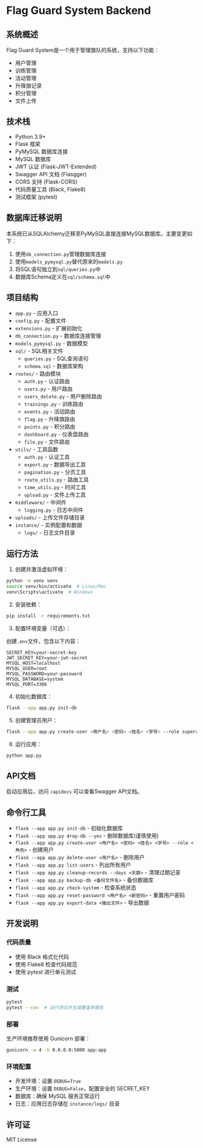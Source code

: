 # Flag Guard System Backend

## 系统概述

Flag Guard System是一个用于管理旗队的系统，支持以下功能：

- 用户管理
- 训练管理
- 活动管理
- 升降旗记录
- 积分管理
- 文件上传

## 技术栈

- Python 3.9+
- Flask 框架
- PyMySQL 数据库连接
- MySQL 数据库
- JWT 认证 (Flask-JWT-Extended)
- Swagger API 文档 (Flasgger)
- CORS 支持 (Flask-CORS)
- 代码质量工具 (Black, Flake8)
- 测试框架 (pytest)

## 数据库迁移说明

本系统已从SQLAlchemy迁移至PyMySQL直接连接MySQL数据库。主要变更如下：

1. 使用`db_connection.py`管理数据库连接
2. 使用`models_pymysql.py`替代原来的`models.py`
3. 将SQL语句独立到`sql/queries.py`中
4. 数据库Schema定义在`sql/schema.sql`中

## 项目结构

- `app.py` - 应用入口
- `config.py` - 配置文件
- `extensions.py` - 扩展初始化
- `db_connection.py` - 数据库连接管理
- `models_pymysql.py` - 数据模型
- `sql/` - SQL相关文件
  - `queries.py` - SQL查询语句
  - `schema.sql` - 数据库架构
- `routes/` - 路由模块
  - `auth.py` - 认证路由
  - `users.py` - 用户路由
  - `users_delete.py` - 用户删除路由
  - `trainings.py` - 训练路由
  - `events.py` - 活动路由
  - `flag.py` - 升降旗路由
  - `points.py` - 积分路由
  - `dashboard.py` - 仪表盘路由
  - `file.py` - 文件路由
- `utils/` - 工具函数
  - `auth.py` - 认证工具
  - `export.py` - 数据导出工具
  - `pagination.py` - 分页工具
  - `route_utils.py` - 路由工具
  - `time_utils.py` - 时间工具
  - `upload.py` - 文件上传工具
- `middleware/` - 中间件
  - `logging.py` - 日志中间件
- `uploads/` - 上传文件存储目录
- `instance/` - 实例配置和数据
  - `logs/` - 日志文件目录

## 运行方法

1. 创建并激活虚拟环境：

```bash
python -m venv venv
source venv/bin/activate  # Linux/Mac
venv\Scripts\activate  # Windows
```

2. 安装依赖：

```bash
pip install -r requirements.txt
```

3. 配置环境变量（可选）：

创建`.env`文件，包含以下内容：

```
SECRET_KEY=your-secret-key
JWT_SECRET_KEY=your-jwt-secret
MYSQL_HOST=localhost
MYSQL_USER=root
MYSQL_PASSWORD=your-password
MYSQL_DATABASE=system
MYSQL_PORT=3306
```

4. 初始化数据库：

```bash
flask --app app.py init-db
```

5. 创建管理员用户：

```bash
flask --app app.py create-user <用户名> <密码> <姓名> <学号> --role superadmin
```

6. 运行应用：

```bash
python app.py
```

## API文档

启动应用后，访问 `/apidocs` 可以查看Swagger API文档。

## 命令行工具

- `flask --app app.py init-db` - 初始化数据库
- `flask --app app.py drop-db --yes` - 删除数据库(谨慎使用)
- `flask --app app.py create-user <用户名> <密码> <姓名> <学号> --role <角色>` - 创建用户
- `flask --app app.py delete-user <用户名>` - 删除用户
- `flask --app app.py list-users` - 列出所有用户
- `flask --app app.py cleanup-records --days <天数>` - 清理过期记录
- `flask --app app.py backup-db <备份文件名>` - 备份数据库
- `flask --app app.py check-system` - 检查系统状态
- `flask --app app.py reset-password <用户名> <新密码>` - 重置用户密码
- `flask --app app.py export-data <输出文件>` - 导出数据

## 开发说明

### 代码质量
- 使用 Black 格式化代码
- 使用 Flake8 检查代码规范
- 使用 pytest 进行单元测试

### 测试
```bash
pytest
pytest --cov  # 运行测试并生成覆盖率报告
```

### 部署
生产环境推荐使用 Gunicorn 部署：
```bash
gunicorn -w 4 -b 0.0.0.0:5000 app:app
```

### 环境配置
- 开发环境：设置 `DEBUG=True`
- 生产环境：设置 `DEBUG=False`，配置安全的 SECRET_KEY
- 数据库：确保 MySQL 服务正常运行
- 日志：应用日志存储在 `instance/logs/` 目录

## 许可证

MIT License 